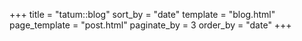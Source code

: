 +++
title           = "tatum::blog"
sort_by         = "date"
template        = "blog.html"
page_template   = "post.html"
paginate_by     = 3
order_by        = "date"
+++
